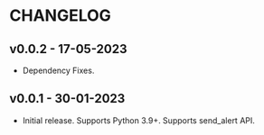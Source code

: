 # CHANGELOG
## v0.0.2 - 17-05-2023
  - Dependency Fixes.

## v0.0.1 - 30-01-2023
  - Initial release. Supports Python 3.9+. Supports send_alert API.